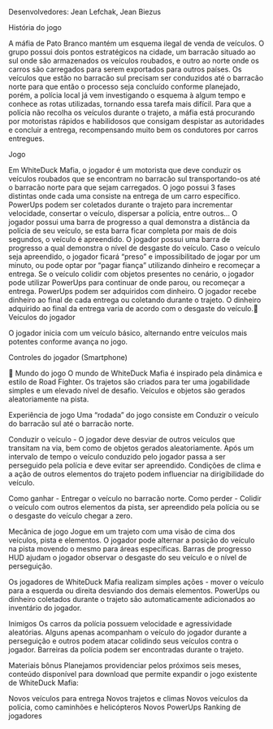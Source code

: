 Desenvolvedores: Jean Lefchak, Jean Biezus


História do jogo

A máfia de Pato Branco mantém um esquema ilegal de venda de veículos. O grupo possui dois pontos estratégicos na cidade, um barracão situado ao sul onde são armazenados os veículos roubados, e outro ao norte onde os carros são carregados para serem exportados para outros países. Os veículos que estão no barracão sul precisam ser conduzidos até o barracão norte para que então o processo seja concluído conforme planejado, porém, a polícia local já vem investigando o esquema à algum tempo e conhece as rotas utilizadas, tornando essa tarefa mais difícil. Para que a polícia não recolha os veículos durante o trajeto, a máfia está procurando por motoristas rápidos e habilidosos que consigam despistar as autoridades e concluir a entrega, recompensando muito bem os condutores por carros entregues.


Jogo

Em WhiteDuck Mafia, o jogador é um motorista que deve conduzir os veículos roubados que se encontram no barracão sul transportando-os até o barracão norte para que sejam carregados. O jogo possui 3 fases distintas onde cada uma consiste na entrega de um carro específico. PowerUps podem ser coletados durante o trajeto para incrementar velocidade, consertar o veículo, dispersar a polícia, entre outros… O jogador possui uma barra de progresso a qual demonstra a distância da polícia de seu veículo, se esta barra ficar completa por mais de dois segundos, o veículo é apreendido. O jogador possui uma barra de progresso a qual demonstra o nível de desgaste do veículo. Caso o veículo seja apreendido, o jogador ficará “preso” e impossibilitado de jogar por um minuto, ou pode optar por “pagar fiança” utilizando dinheiro e recomeçar a entrega. Se o veículo colidir com objetos presentes no cenário, o jogador pode utilizar PowerUps para continuar de onde parou, ou recomeçar a entrega. PowerUps podem ser adquiridos com dinheiro. O jogador recebe dinheiro ao final de cada entrega ou coletando durante o trajeto. O dinheiro adquirido ao final da entrega varia de acordo com o desgaste do veículo.
Veículos do jogador

O jogador inicia com um veículo básico, alternando entre veículos mais potentes conforme avança no jogo.




Controles do jogador (Smartphone)



Mundo do jogo
O mundo de WhiteDuck Mafia é inspirado pela dinâmica e estilo de Road Fighter.
Os trajetos são criados para ter uma jogabilidade simples e um elevado nível de desafio.
Veículos e objetos são gerados aleatoriamente na pista.

Experiência de jogo
Uma “rodada” do jogo consiste em Conduzir o veículo do barracão sul até o barracão norte.

Conduzir o veículo - O jogador deve desviar de outros veículos que transitam na via, bem como de objetos gerados aleatoriamente. Após um intervalo de tempo o veículo conduzido pelo jogador passa a ser perseguido pela polícia e deve evitar ser apreendido. Condições de clima e a ação de outros elementos do trajeto podem influenciar na dirigibilidade do veículo.

Como ganhar - Entregar o veículo no barracão norte.
Como perder - Colidir o veículo com outros elementos da pista, ser apreendido pela polícia ou se o desgaste do veículo chegar a zero.

Mecânica de jogo
Jogue em um trajeto com uma visão de cima dos veículos, pista e elementos. O jogador pode alternar a posição do veículo na pista movendo o mesmo para áreas específicas. Barras de progresso HUD ajudam o jogador observar o desgaste do seu veículo e o nível de perseguição.

Os jogadores de WhiteDuck Mafia realizam simples ações - mover o veículo para a esquerda ou direita desviando dos demais elementos. PowerUps ou dinheiro coletados durante o trajeto são automaticamente adicionados ao inventário do jogador.

Inimigos
Os carros da polícia possuem velocidade e agressividade aleatórias. Alguns apenas acompanham o veículo do jogador durante a perseguição e outros podem atacar colidindo seus veículos contra o jogador. Barreiras da polícia podem ser encontradas durante o trajeto.

Materiais bônus
Planejamos providenciar pelos próximos seis meses, conteúdo disponível para download que permite expandir o jogo existente de WhiteDuck Mafia:

Novos veículos para entrega
Novos trajetos e climas
Novos veículos da polícia, como caminhões e helicópteros
Novos PowerUps
Ranking de jogadores

